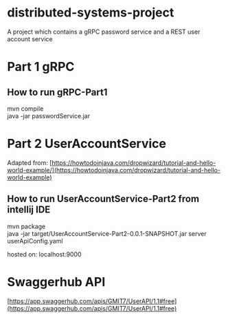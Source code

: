 # distributed-systems-project
A project which contains a gRPC password service and a REST user account service

# Part 1 gRPC
## How to run gRPC-Part1
mvn compile  
java -jar passwordService.jar

# Part 2 UserAccountService
Adapted from:
[https://howtodoinjava.com/dropwizard/tutorial-and-hello-world-example/](https://howtodoinjava.com/dropwizard/tutorial-and-hello-world-example)
## How to run UserAccountService-Part2 from intellij IDE
mvn package  
java -jar target/UserAccountService-Part2-0.0.1-SNAPSHOT.jar server userApiConfig.yaml

hosted on: localhost:9000

# Swaggerhub API
[https://app.swaggerhub.com/apis/GMIT7/UserAPI/1.1#free](https://app.swaggerhub.com/apis/GMIT7/UserAPI/1.1#free)

